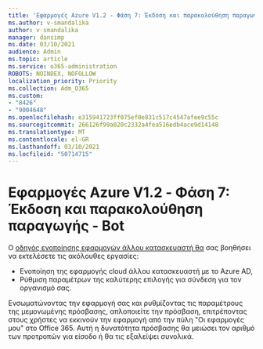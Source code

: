 ```yaml
---
title: 'Εφαρμογές Azure V1.2 - Φάση 7: Έκδοση και παρακολούθηση παραγωγής - Bot'
ms.author: v-smandalika
author: v-smandalika
manager: dansimp
ms.date: 03/10/2021
audience: Admin
ms.topic: article
ms.service: o365-administration
ROBOTS: NOINDEX, NOFOLLOW
localization_priority: Priority
ms.collection: Adm_O365
ms.custom:
- "8426"
- "9004648"
ms.openlocfilehash: e315941723ff075ef0e831c517c4547afee9c55c
ms.sourcegitcommit: 266126f99a020c2332a4fea516edb4ace9d14148
ms.translationtype: MT
ms.contentlocale: el-GR
ms.lasthandoff: 03/10/2021
ms.locfileid: "50714715"
---
```

# <a name="azure-apps-v12---phase-7-prod-release-and-followup---bot"></a>Εφαρμογές Azure V1.2 - Φάση 7: Έκδοση και παρακολούθηση παραγωγής - Bot

Ο [οδηγός ενοποίησης εφαρμογών άλλου κατασκευαστή θα](https://admin.microsoft.com/AdminPortal/Home) σας βοηθήσει να εκτελέσετε τις ακόλουθες εργασίες: 
- Ενοποίηση της εφαρμογής cloud άλλου κατασκευαστή με το Azure AD, 
- Ρύθμιση παραμέτρων της καλύτερης επιλογής για σύνδεση για τον οργανισμό σας.

Ενσωματώνοντας την εφαρμογή σας και ρυθμίζοντας τις παραμέτρους της μεμονωμένης πρόσβασης, απλοποιείτε την πρόσβαση, επιτρέποντας στους χρήστες να εκκινούν την εφαρμογή από την πύλη "Οι εφαρμογές μου" στο Office 365.  Αυτή η δυνατότητα πρόσβασης θα μειώσει τον αριθμό των προτροπών για είσοδο ή θα τις εξαλείψει συνολικά.

